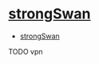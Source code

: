 # [strongSwan](https://wiki.archlinux.org/index.php/StrongSwan)

- [strongSwan](#strongswan)








TODO vpn